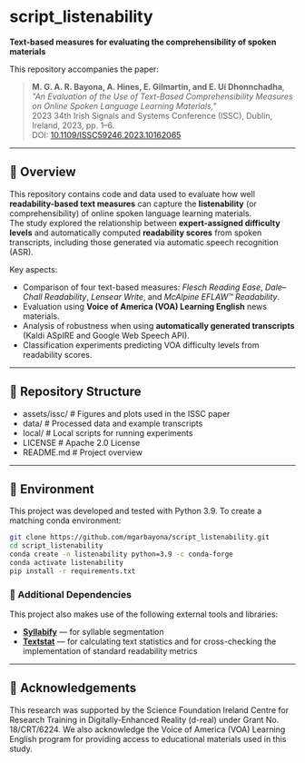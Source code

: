 # script_listenability

**Text-based measures for evaluating the comprehensibility of spoken materials**

This repository accompanies the paper:

> **M. G. A. R. Bayona, A. Hines, E. Gilmartin, and E. Uí Dhonnchadha**,  
> *"An Evaluation of the Use of Text-Based Comprehensibility Measures on Online Spoken Language Learning Materials,"*  
> 2023 34th Irish Signals and Systems Conference (ISSC), Dublin, Ireland, 2023, pp. 1–6.  
> DOI: [10.1109/ISSC59246.2023.10162065](https://doi.org/10.1109/ISSC59246.2023.10162065)

---

## 📘 Overview

This repository contains code and data used to evaluate how well **readability-based text measures** can capture the **listenability** (or comprehensibility) of online spoken language learning materials.  
The study explored the relationship between **expert-assigned difficulty levels** and automatically computed **readability scores** from spoken transcripts, including those generated via automatic speech recognition (ASR).

Key aspects:
- Comparison of four text-based measures: *Flesch Reading Ease*, *Dale–Chall Readability*, *Lensear Write*, and *McAlpine EFLAW™ Readability*.
- Evaluation using **Voice of America (VOA) Learning English** news materials.
- Analysis of robustness when using **automatically generated transcripts** (Kaldi ASpIRE and Google Web Speech API).
- Classification experiments predicting VOA difficulty levels from readability scores.

---

## 🧩 Repository Structure
- assets/issc/ # Figures and plots used in the ISSC paper
- data/ # Processed data and example transcripts
- local/ # Local scripts for running experiments
- LICENSE # Apache 2.0 License
- README.md # Project overview

---

## 🧰 Environment
This project was developed and tested with Python 3.9. To create a matching conda environment:

```bash
git clone https://github.com/mgarbayona/script_listenability.git
cd script_listenability
conda create -n listenability python=3.9 -c conda-forge
conda activate listenability
pip install -r requirements.txt
```

### 🧩 Additional Dependencies

This project also makes use of the following external tools and libraries:

- **[Syllabify](https://github.com/cainesap/syllabify)** — for syllable segmentation  
- **[Textstat](https://github.com/textstat/textstat)** — for calculating text statistics and for cross-checking the implementation of standard readability metrics


---

## 🧠 Acknowledgements

This research was supported by the Science Foundation Ireland Centre for Research Training in Digitally-Enhanced Reality (d-real) under Grant No. 18/CRT/6224.
We also acknowledge the Voice of America (VOA) Learning English program for providing access to educational materials used in this study.